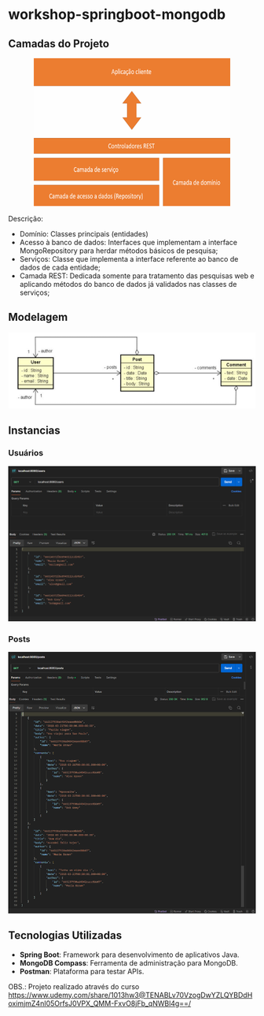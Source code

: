 # workshop-springboot-mongodb


## Camadas do Projeto

<p align="center">
  <img src="images/Camadas.png" alt="Camadas" width="400" height="300">
</p>

Descrição: 
* Domínio: Classes principais (entidades)
* Acesso à banco de dados: Interfaces que implementam a interface MongoRepository para herdar métodos básicos de pesquisa;
* Serviços: Classe que implementa a interface referente ao banco de dados de cada entidade;
* Camada REST: Dedicada somente para tratamento das pesquisas web e aplicando métodos do banco de dados já validados nas classes de serviços;

## Modelagem

<p align="center">
  <img src="images/Modelagem.png" alt="Modelagem">
</p>

## Instancias

### Usuários

<p align="center">
  <img src="images/InstanciaUsuarios.png" alt="Usuarios">
</p>

### Posts
<p align="center">
  <img src="images/InstanciaPosts.png" alt="Posts" >
</p>


## Tecnologias Utilizadas

- **Spring Boot**: Framework para desenvolvimento de aplicativos Java.
- **MongoDB Compass**: Ferramenta de administração para MongoDB.
- **Postman**: Plataforma para testar APIs.


OBS.: Projeto realizado através do curso https://www.udemy.com/share/1013hw3@TENABLv70VzogDwYZLQYBDdHoximjmZ4nI05OrfsJ0VPX_QMM-FxvO8jFb_qNWBl4g==/
